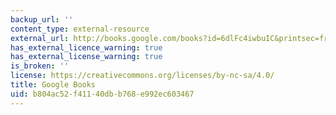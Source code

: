 ```yaml
---
backup_url: ''
content_type: external-resource
external_url: http://books.google.com/books?id=6dlFc4iwbuIC&printsec=frontcover
has_external_licence_warning: true
has_external_license_warning: true
is_broken: ''
license: https://creativecommons.org/licenses/by-nc-sa/4.0/
title: Google Books
uid: b804ac52-f411-40db-b768-e992ec603467
---
```

